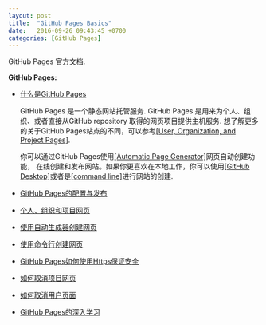 ```yaml
---
layout: post
title:  "GitHub Pages Basics"
date:   2016-09-26 09:43:45 +0700
categories: [GitHub Pages]
---
```


GitHub Pages 官方文档.

**GitHub Pages:**

* [什么是GitHub Pages](https://help.github.com/articles/what-is-github-pages/)<br>

   GitHub Pages 是一个静态网站托管服务.
   GitHub Pages 是用来为个人、组织、或者直接从GitHub repository	取得的网页项目提供主机服务.
想了解更多的关于GitHub Pages站点的不同，可以参考[[User, Organization, and Project Pages]](https://help.github.com/articles/user-organization-and-project-pages/).<br>

  你可以通过GitHub Pages使用[[Automatic Page Generator]](https://help.github.com/articles/creating-pages-with-the-automatic-generator/)网页自动创建功能，
在线创建和发布网站。如果你更喜欢在本地工作，你可以使用[[GitHub Desktop]](https://desktop.github.com/)或者是[[command line]](https://help.github.com/articles/adding-an-existing-project-to-github-using-the-command-line/)进行网站的创建.

* [GitHub Pages的配置与发布](https://help.github.com/articles/configuring-a-publishing-source-for-github-pages/)
* [个人、组织和项目网页](https://help.github.com/articles/user-organization-and-project-pages/)
* [使用自动生成器创建网页](https://help.github.com/articles/creating-pages-with-the-automatic-generator/)
* [使用命令行创建网页](https://help.github.com/articles/creating-project-pages-from-the-command-line/)
* [GitHub Pages如何使用Https保证安全](https://help.github.com/articles/securing-your-github-pages-site-with-https/)
* [如何取消项目网页](https://help.github.com/articles/unpublishing-a-project-pages-site/)
* [如何取消用户页面](https://help.github.com/articles/unpublishing-a-user-pages-site/)
* [GitHub Pages的深入学习](https://help.github.com/articles/further-reading-on-github-pages/)


